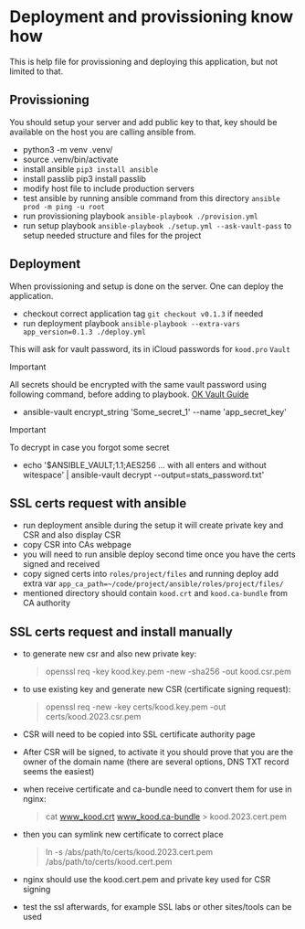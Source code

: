 # Deployment and provissioning know how

This is help file for provissioning and deploying this application, but not limited to that.

## Provissioning

You should setup your server and add public key to that, key should be available on the host you
are calling ansible from.

- python3 -m venv .venv/
- source .venv/bin/activate
- install ansible `pip3 install ansible`
- install passlib pip3 install passlib
- modify host file to include production servers
- test ansible by running ansible command from this directory `ansible prod -m ping -u root`
- run provissioning playbook `ansible-playbook ./provision.yml`
- run setup playbook `ansible-playbook ./setup.yml --ask-vault-pass` to setup needed structure and files for the project

## Deployment

When provissioning and setup is done on the server. One can deploy the application.

- checkout correct application tag `git checkout v0.1.3` if needed
- run deployment playbook `ansible-playbook --extra-vars app_version=0.1.3 ./deploy.yml`

This will ask for vault password, its in iCloud passwords for `kood.pro` `Vault`

> [!IMPORTANT]
> All secrets should be encrypted with the same vault password using following command, before adding to playbook. [OK Vault Guide](https://www.edureka.co/blog/ansible-vault-secure-secrets)

- ansible-vault encrypt_string 'Some_secret_1' --name 'app_secret_key'

> [!IMPORTANT]
> To decrypt in case you forgot some secret

- echo '$ANSIBLE_VAULT;1.1;AES256 ... with all enters and without witespace' | ansible-vault decrypt --output=stats_password.txt'

## SSL certs request with ansible

- run deployment ansible during the setup it will create private key and CSR and also display CSR
- copy CSR into CAs webpage
- you will need to run ansible deploy second time once you have the certs signed and received
- copy signed certs into `roles/project/files` and running deploy add extra var `app_ca_path=~/code/project/ansible/roles/project/files/`
- mentioned directory should contain `kood.crt` and `kood.ca-bundle` from CA authority

## SSL certs request and install manually

- to generate new csr and also new private key:

    > openssl req -key kood.key.pem -new -sha256 -out kood.csr.pem

- to use existing key and generate new CSR (certificate signing request):

    > openssl req -new -key certs/kood.key.pem -out certs/kood.2023.csr.pem

- CSR will need to be copied into SSL certificate authority page
- After CSR will be signed, to activate it you should prove that you are the owner of the domain name (there are several options, DNS TXT record seems the easiest)
- when receive certificate and ca-bundle need to convert them for use in nginx:

    > cat www_kood.crt www_kood.ca-bundle > kood.2023.cert.pem

- then you can symlink new certificate to correct place

    > ln -s /abs/path/to/certs/kood.2023.cert.pem /abs/path/to/certs/kood.cert.pem

- nginx should use the kood.cert.pem and private key used for CSR signing

- test the ssl afterwards, for example SSL labs or other sites/tools can be used
